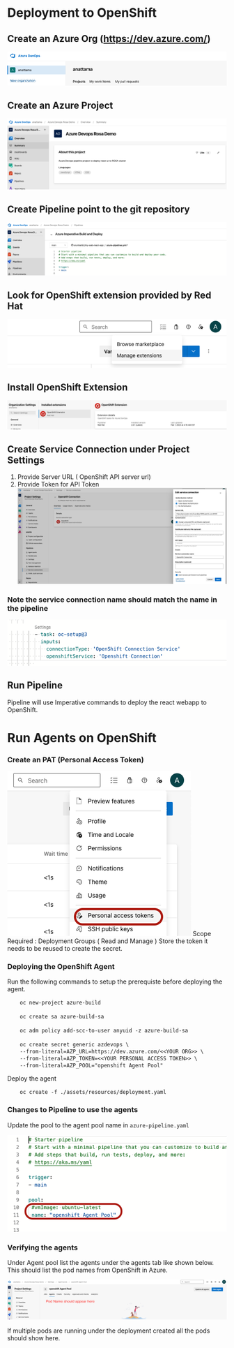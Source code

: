 # Deployment to OpenShift

## Create an Azure Org (https://dev.azure.com/)
   ![](./assets/azure-org.png)
## Create an Azure Project
   ![](./assets/azure-project.png)
## Create Pipeline point to the git repository
   ![](./assets/azure-pipeline.png)
## Look for OpenShift extension provided by Red Hat
   ![](./assets/azure-Browse%20Marketplace.png)
## Install OpenShift Extension
   ![](./assets/azure-Install%20Openshift%20Extension.png)
## Create Service Connection under Project Settings
   1) Provide Server URL ( OpenShift API server url)
   2) Provide Token for API Token
   ![](./assets/azure-%20Service%20Connection.png) 
   ### Note the service connection name should match the name in the pipeline
   ![](./assets/azure-openshift%20connection%20in%20pipeline.png)

## Run Pipeline
   
   Pipeline will use Imperative commands to deploy the react webapp to OpenShift.
   


# Run Agents on OpenShift

### Create an PAT (Personal Access Token)

![](./assets/azure-pat%20token.png)
Scope Required : Deployment Groups ( Read and Manage )
Store the token it needs to be reused to create the secret.

### Deploying the OpenShift Agent

Run the following commands to setup the prerequiste before deploying the agent.

```
    oc new-project azure-build

    oc create sa azure-build-sa

    oc adm policy add-scc-to-user anyuid -z azure-build-sa

    oc create secret generic azdevops \
    --from-literal=AZP_URL=https://dev.azure.com/<<YOUR ORG>> \
    --from-literal=AZP_TOKEN=<<YOUR PERSONAL ACCESS TOKEN>> \
    --from-literal=AZP_POOL="openshift Agent Pool"
```

Deploy the agent 
```
    oc create -f ./assets/resources/deployment.yaml 
```    

### Changes to Pipeline to use the agents
Update the pool to the agent pool name in `azure-pipeline.yaml`

![](./assets/azure-agentpool%20pipeline.png)




### Verifying the agents
Under Agent pool list the agents under the agents tab like shown below. This should list the pod names from OpenShift in Azure.

![](./assets/azure-agent%20verification.png)

If multiple pods are running under the deployment created all the pods should show here.







